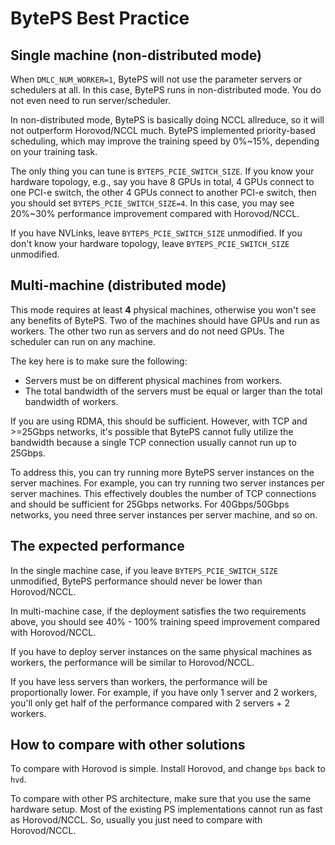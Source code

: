 # BytePS Best Practice

## Single machine (non-distributed mode)

When `DMLC_NUM_WORKER=1`, BytePS will not use the parameter servers or schedulers at all. In this case, BytePS runs in non-distributed mode. You do not even need to run server/scheduler.

In non-distributed mode, BytePS is basically doing NCCL allreduce, so it will not outperform Horovod/NCCL much. BytePS implemented priority-based scheduling, which may improve the training speed by 0%~15%, depending on your training task.

The only thing you can tune is `BYTEPS_PCIE_SWITCH_SIZE`. If you know your hardware topology, e.g., say you have 8 GPUs in total, 4 GPUs connect to one PCI-e switch, the other 4 GPUs connect to another PCI-e switch, then you should set `BYTEPS_PCIE_SWITCH_SIZE=4`. In this case, you may see 20%~30% performance improvement compared with Horovod/NCCL.

If you have NVLinks, leave `BYTEPS_PCIE_SWITCH_SIZE` unmodified. If you don't know your hardware topology, leave `BYTEPS_PCIE_SWITCH_SIZE` unmodified.


## Multi-machine (distributed mode)

This mode requires at least **4** physical machines, otherwise you won't see any benefits of BytePS. Two of the machines should have GPUs and run as workers. The other two run as servers and do not need GPUs. The scheduler can run on any machine.

The key here is to make sure the following:
* Servers must be on different physical machines from workers.
* The total bandwidth of the servers must be equal or larger than the total bandwidth of workers.

If you are using RDMA, this should be sufficient. However, with TCP and >=25Gbps networks, it's possible that BytePS cannot fully utilize the bandwidth because a single TCP connection usually cannot run up to 25Gbps.

To address this, you can try running more BytePS server instances on the server machines. For example, you can try running two server instances per server machines. This effectively doubles the number of TCP connections and should be sufficient for 25Gbps networks. For 40Gbps/50Gbps networks, you need three server instances per server machine, and so on.

## The expected performance

In the single machine case, if you leave `BYTEPS_PCIE_SWITCH_SIZE` unmodified, BytePS performance should never be lower than Horovod/NCCL.

In multi-machine case, if the deployment satisfies the two requirements above, you should see 40% - 100% training speed improvement compared with Horovod/NCCL.

If you have to deploy server instances on the same physical machines as workers, the performance will be similar to Horovod/NCCL.

If you have less servers than workers, the performance will be proportionally lower. For example, if you have only 1 server and 2 workers, you'll only get half of the performance compared with 2 servers + 2 workers.

## How to compare with other solutions

To compare with Horovod is simple. Install Horovod, and change `bps` back to `hvd`.

To compare with other PS architecture, make sure that you use the same hardware setup. Most of the existing PS implementations cannot run as fast as Horovod/NCCL. So, usually you just need to compare with Horovod/NCCL.
